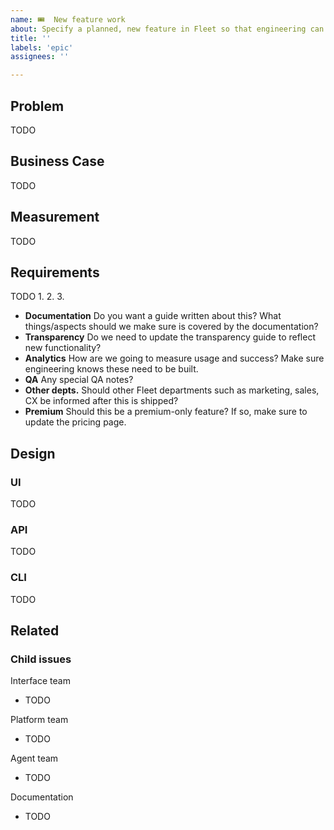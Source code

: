 ```yaml
---
name: 🎟  New feature work
about: Specify a planned, new feature in Fleet so that engineering can provide an estimation on the time required for implementation.
title: ''
labels: 'epic'
assignees: ''

---
```


## Problem

TODO
<!-- 
Motivate this feature by describing what is the user's problem. 
- Who are the affected users? 
- What is the current situation? Why does the current situation hurt? 
- What are they doing right now to resolve this issue? Why is this so bad?
- How many users does this affect? How do you know? Share metrics or links to videos. 
-->

## Business Case

TODO
<!--
Why should Fleet work on this problem? How does this contribute to our reaching our strategic goals?
-->

## Measurement
TODO
<!--
- How will we know that the problem has been solved or improved? 
- What is the current state of the measurement?
- What measurements do you need to implement? 
-->

## Requirements
<!-- Describe the required outcomes -->
TODO
1. 
2. 
3. 

<!-- Things we tend to forget about -->
- **Documentation** Do you want a guide written about this? What things/aspects should we make sure is covered by the documentation?
- **Transparency** Do we need to update the transparency guide to reflect new functionality?
- **Analytics** How are we going to measure usage and success? Make sure engineering knows these need to be built.
- **QA** Any special QA notes?
- **Other depts.** Should other Fleet departments such as marketing, sales, CX be informed after this is shipped?
- **Premium** Should this be a premium-only feature? If so, make sure to update the pricing page. 

## Design
### UI

TODO
<!-- Insert the link to the relevant Figma file. Remove this section if there are no changes necessary. -->

### API

TODO
<!-- Specify what changes to the API are required.Remove this section if there are no changes necessary. -->

### CLI

TODO
<!-- Specify what changes to the CLI are required. Remove this section if there are no changes necessary. -->

## Related

<!-- Insert related items such as parent epic or other relevant pieces of informations -->

### Child issues

Interface team
- TODO

Platform team
- TODO

Agent team
- TODO

Documentation
- TODO
